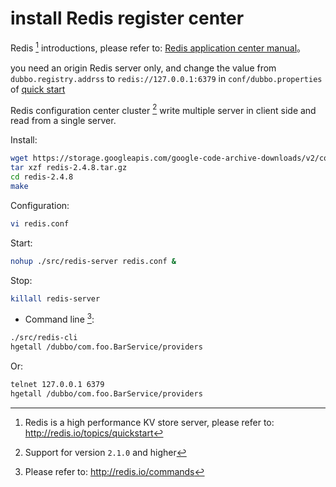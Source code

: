 # install Redis register center



Redis [^1] introductions, please refer to: [Redis application center manual](../../dubbo-user-book-en/references/registry/redis.md)。

you need an origin Redis server only, and change the value from `dubbo.registry.addrss` to `redis://127.0.0.1:6379` in `conf/dubbo.properties` of [quick start](../../dubbo-user-book-en/quick-start.md)

Redis configuration center cluster [^2] write multiple server in client side and read from a single server.

Install:

```sh
wget https://storage.googleapis.com/google-code-archive-downloads/v2/code.google.com/redis/redis-2.4.8.tar.gz
tar xzf redis-2.4.8.tar.gz
cd redis-2.4.8
make
```

Configuration:

```sh
vi redis.conf
```

Start:

```sh
nohup ./src/redis-server redis.conf &
```

Stop:

```sh
killall redis-server
```

* Command line [^3]:

```sh
./src/redis-cli
hgetall /dubbo/com.foo.BarService/providers
```

Or: 

```sh
telnet 127.0.0.1 6379
hgetall /dubbo/com.foo.BarService/providers
```

[^1]: Redis is a high performance KV store server, please refer to: http://redis.io/topics/quickstart
[^2]: Support for version `2.1.0` and higher
[^3]: Please refer to: http://redis.io/commands